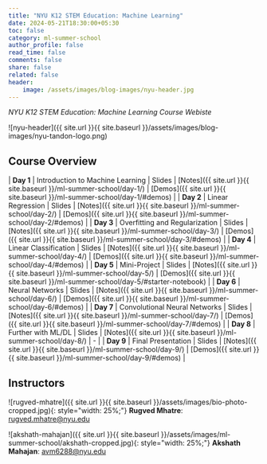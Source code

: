 ```yaml
---
title: "NYU K12 STEM Education: Machine Learning"
date: 2024-05-21T18:30:00+05:30
toc: false
category: ml-summer-school
author_profile: false
read_time: false
comments: false
share: false
related: false
header:
    image: /assets/images/blog-images/nyu-header.jpg
---
```

*NYU K12 STEM Education: Machine Learning Course Webiste*

![nyu-header]({{ site.url }}{{ site.baseurl }}/assets/images/blog-images/nyu-tandon-logo.png)

## Course Overview

| **Day 1** | Introduction to Machine Learning | Slides | [Notes]({{ site.url }}{{ site.baseurl }}/ml-summer-school/day-1/) | [Demos]({{ site.url }}{{ site.baseurl }}/ml-summer-school/day-1/#demos) |
| **Day 2** | Linear Regression | Slides | [Notes]({{ site.url }}{{ site.baseurl }}/ml-summer-school/day-2/) | [Demos]({{ site.url }}{{ site.baseurl }}/ml-summer-school/day-2/#demos) |
| **Day 3** | Overfitting and Regularization | Slides | [Notes]({{ site.url }}{{ site.baseurl }}/ml-summer-school/day-3/) | [Demos]({{ site.url }}{{ site.baseurl }}/ml-summer-school/day-3/#demos) |
| **Day 4** | Linear Classification | Slides | [Notes]({{ site.url }}{{ site.baseurl }}/ml-summer-school/day-4/) | [Demos]({{ site.url }}{{ site.baseurl }}/ml-summer-school/day-4/#demos) |
| **Day 5** | Mini-Project | Slides | [Notes]({{ site.url }}{{ site.baseurl }}/ml-summer-school/day-5/) | [Demos]({{ site.url }}{{ site.baseurl }}/ml-summer-school/day-5/#starter-notebook) |
| **Day 6** | Neural Networks | Slides | [Notes]({{ site.url }}{{ site.baseurl }}/ml-summer-school/day-6/) | [Demos]({{ site.url }}{{ site.baseurl }}/ml-summer-school/day-6/#demos) |
| **Day 7** | Convolutional Neural Networks | Slides | [Notes]({{ site.url }}{{ site.baseurl }}/ml-summer-school/day-7/) | [Demos]({{ site.url }}{{ site.baseurl }}/ml-summer-school/day-7/#demos) |
| **Day 8** | Further with ML/DL | Slides | [Notes]({{ site.url }}{{ site.baseurl }}/ml-summer-school/day-8/) | - |
| **Day 9** | Final Presentation | Slides | [Notes]({{ site.url }}{{ site.baseurl }}/ml-summer-school/day-9/) | [Demos]({{ site.url }}{{ site.baseurl }}/ml-summer-school/day-9/#demos) |

## Instructors

![rugved-mhatre]({{ site.url }}{{ site.baseurl }}/assets/images/bio-photo-cropped.jpg){: style="width: 25%;"} **Rugved Mhatre**: [rugved.mhatre@nyu.edu](mailto:rugved.mhatre+web@nyu.edu)

![akshath-mahajan]({{ site.url }}{{ site.baseurl }}/assets/images/ml-summer-school/akshath-cropped.jpg){: style="width: 25%;"} **Akshath Mahajan**: [avm6288@nyu.edu](mailto:avm6288@nyu.edu)
